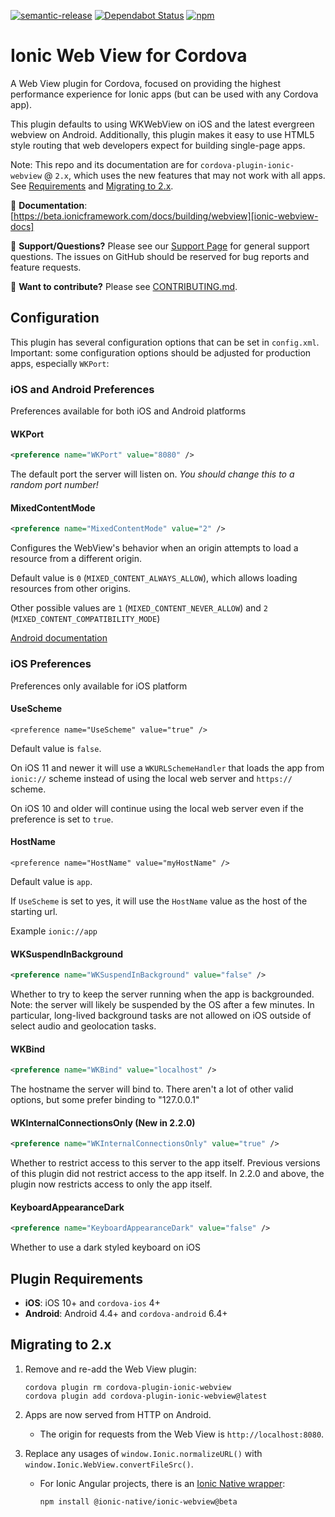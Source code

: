 <!--
# license: Licensed to the Apache Software Foundation (ASF) under one
#         or more contributor license agreements.  See the NOTICE file
#         distributed with this work for additional information
#         regarding copyright ownership.  The ASF licenses this file
#         to you under the Apache License, Version 2.0 (the
#         "License"); you may not use this file except in compliance
#         with the License.  You may obtain a copy of the License at
#
#           http://www.apache.org/licenses/LICENSE-2.0
#
#         Unless required by applicable law or agreed to in writing,
#         software distributed under the License is distributed on an
#         "AS IS" BASIS, WITHOUT WARRANTIES OR CONDITIONS OF ANY
#         KIND, either express or implied.  See the License for the
#         specific language governing permissions and limitations
#         under the License.
-->

<!-- TODO: remove beta in README.md and CONTRIBUTING.md -->

[![semantic-release](https://img.shields.io/badge/%20%20%F0%9F%93%A6%F0%9F%9A%80-semantic--release-e10079.svg)](https://github.com/semantic-release/semantic-release)
[![Dependabot Status](https://api.dependabot.com/badges/status?host=github&identifier=104773211)](https://dependabot.com)
[![npm](https://img.shields.io/npm/v/cordova-plugin-ionic-webview.svg)](https://www.npmjs.com/package/cordova-plugin-ionic-webview)

# Ionic Web View for Cordova

A Web View plugin for Cordova, focused on providing the highest performance experience for Ionic apps (but can be used with any Cordova app).

This plugin defaults to using WKWebView on iOS and the latest evergreen webview on Android. Additionally, this plugin makes it easy to use HTML5 style routing
that web developers expect for building single-page apps.

Note: This repo and its documentation are for `cordova-plugin-ionic-webview` @ `2.x`, which uses the new features that may not work with all apps. See [Requirements](#requirements) and [Migrating to 2.x](#migrating-to-2x).

:book: **Documentation**: [https://beta.ionicframework.com/docs/building/webview][ionic-webview-docs]

:mega: **Support/Questions?** Please see our [Support Page][ionic-support] for general support questions. The issues on GitHub should be reserved for bug reports and feature requests.

:sparkling_heart: **Want to contribute?** Please see [CONTRIBUTING.md](https://github.com/ionic-team/cordova-plugin-ionic-webview/blob/master/CONTRIBUTING.md).

## Configuration

This plugin has several configuration options that can be set in `config.xml`. Important: some configuration options should be adjusted for production apps, especially `WKPort`:

### iOS and Android Preferences

Preferences available for both iOS and Android platforms

#### WKPort 

```xml
<preference name="WKPort" value="8080" />
```

The default port the server will listen on. _You should change this to a random port number!_

#### MixedContentMode


```xml
<preference name="MixedContentMode" value="2" />
```

Configures the WebView's behavior when an origin attempts to load a resource from a different origin.

Default value is `0` (`MIXED_CONTENT_ALWAYS_ALLOW`), which allows loading resources from other origins.

Other possible values are `1` (`MIXED_CONTENT_NEVER_ALLOW`) and `2` (`MIXED_CONTENT_COMPATIBILITY_MODE`)


[Android documentation](https://developer.android.com/reference/android/webkit/WebSettings.html#setMixedContentMode(int))


### iOS Preferences

Preferences only available for iOS platform

#### UseScheme

`<preference name="UseScheme" value="true" />`

Default value is `false`.

On iOS 11 and newer it will use a `WKURLSchemeHandler` that loads the app from `ionic://` scheme instead of using the local web server and `https://` scheme.

On iOS 10 and older will continue using the local web server even if the preference is set to `true`.

#### HostName

`<preference name="HostName" value="myHostName" />`

Default value is `app`.

If `UseScheme` is set to yes, it will use the `HostName` value as the host of the starting url.

Example `ionic://app`

#### WKSuspendInBackground

```xml
<preference name="WKSuspendInBackground" value="false" />
```

Whether to try to keep the server running when the app is backgrounded. Note: the server will likely be suspended by the OS after a few minutes. In particular, long-lived background tasks are not allowed on iOS outside of select audio and geolocation tasks.

#### WKBind

```xml
<preference name="WKBind" value="localhost" />
```

The hostname the server will bind to. There aren't a lot of other valid options, but some prefer binding to "127.0.0.1"

#### WKInternalConnectionsOnly (New in 2.2.0)

```xml
<preference name="WKInternalConnectionsOnly" value="true" />
```

Whether to restrict access to this server to the app itself. Previous versions of this plugin did not restrict access to the app itself. In 2.2.0 and above,
the plugin now restricts access to only the app itself.

#### KeyboardAppearanceDark

```xml
<preference name="KeyboardAppearanceDark" value="false" />
```

Whether to use a dark styled keyboard on iOS

## Plugin Requirements

* **iOS**: iOS 10+ and `cordova-ios` 4+
* **Android**: Android 4.4+ and `cordova-android` 6.4+

## Migrating to 2.x

1. Remove and re-add the Web View plugin:

    ```
    cordova plugin rm cordova-plugin-ionic-webview
    cordova plugin add cordova-plugin-ionic-webview@latest
    ```

1. Apps are now served from HTTP on Android.

    * The origin for requests from the Web View is `http://localhost:8080`.

1. Replace any usages of `window.Ionic.normalizeURL()` with `window.Ionic.WebView.convertFileSrc()`.

    * For Ionic Angular projects, there is an [Ionic Native wrapper](https://beta.ionicframework.com/docs/native/ionic-webview):

        ```
        npm install @ionic-native/ionic-webview@beta
        ```

[ionic-homepage]: https://ionicframework.com
[ionic-docs]: https://ionicframework.com/docs
[ionic-webview-docs]: https://beta.ionicframework.com/docs/building/webview
[ionic-support]: https://ionicframework.com/support
